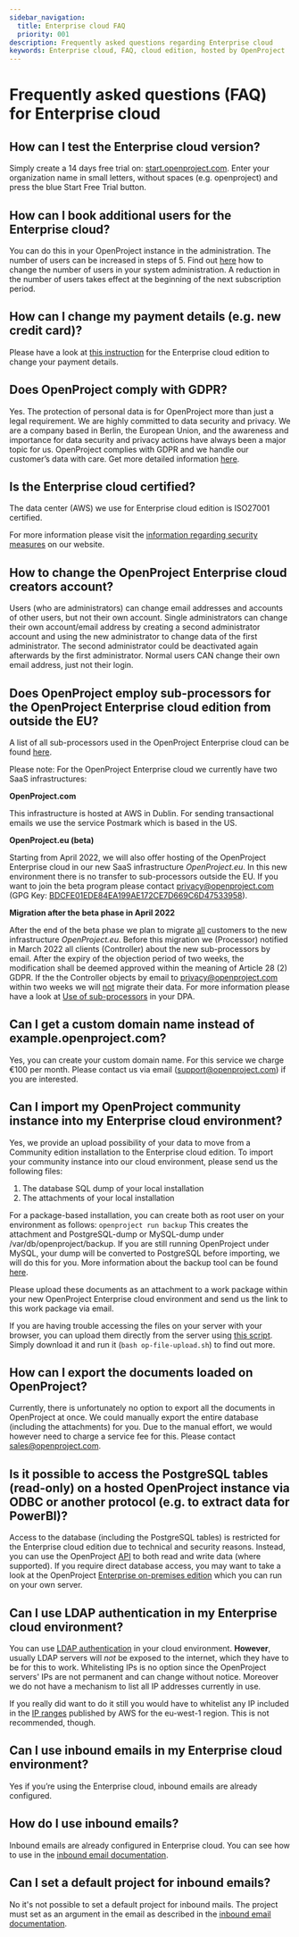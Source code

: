 ```yaml
---
sidebar_navigation:
  title: Enterprise cloud FAQ
  priority: 001
description: Frequently asked questions regarding Enterprise cloud
keywords: Enterprise cloud, FAQ, cloud edition, hosted by OpenProject
---
```


# Frequently asked questions (FAQ) for Enterprise cloud

## How can I test the Enterprise cloud version?

Simply create a 14 days free trial on: [start.openproject.com](https://start.openproject.com/). Enter your organization name in small letters, without spaces (e.g. openproject) and press the blue Start Free Trial button.

## How can I book additional users for the Enterprise cloud?

You can do this in your OpenProject instance in the administration. The number of users can be increased in steps of 5. Find out [here](../manage-cloud-subscription/#upgrade-or-downgrade-subscription) how to change the number of users in your system administration. A reduction in the number of users takes effect at the beginning of the next subscription period.

## How can I change my payment details (e.g. new credit card)?

Please have a look at [this instruction](../manage-cloud-subscription/) for the Enterprise cloud edition to change your payment details.


## Does OpenProject comply with GDPR?

Yes. The protection of personal data is for OpenProject more than just a legal requirement. We are highly committed to data security and privacy. We are a company based in Berlin, the European Union, and the awareness and importance for data security and privacy actions have always been a major topic for us. OpenProject complies with GDPR and we handle our customer’s data with care. Get more detailed information [here](https://www.openproject.org/security-and-privacy/).

## Is the Enterprise cloud certified?

The data center (AWS) we use for Enterprise cloud edition is ISO27001 certified.

For more information please visit the [information regarding security measures](https://www.openproject.org/legal/data-processing-agreement/technical-and-organizational-data-security-measures) on our website.

## How to change the OpenProject Enterprise cloud creators account?

Users (who are administrators) can change email addresses and accounts of other users, but not their own account. Single administrators can change their own account/email address by creating a second administrator account and using the new administrator to change data of the first administrator. The second administrator could be deactivated again afterwards by the first administrator. Normal users CAN change their own email address, just not their login.

## Does OpenProject employ sub-processors for the OpenProject Enterprise cloud edition from outside the EU?

A list of all sub-processors used in the OpenProject Enterprise cloud can be found [here](https://www.openproject.org/legal/data-processing-agreement/sub-processors/).

Please note: For the OpenProject Enterprise cloud we currently have two SaaS infrastructures:

**OpenProject.com**

This infrastructure is hosted at AWS in Dublin. For sending transactional emails we use the service Postmark which is based in the US.

**OpenProject.eu (beta)**

Starting from April 2022, we will also offer hosting of the OpenProject Enterprise cloud in our new SaaS infrastructure *OpenProject.eu*. In this new environment there is no transfer to sub-processors outside the EU. If you want to join the beta program please contact privacy@openproject.com (GPG Key: [BDCFE01EDE84EA199AE172CE7D669C6D47533958](https://keys.openpgp.org/vks/v1/by-fingerprint/BDCFE01EDE84EA199AE172CE7D669C6D47533958)).

**Migration after the beta phase in April 2022**

After the end of the beta phase we plan to migrate <u>all</u> customers to the new infrastructure *OpenProject.eu*. Before this migration we (Processor) notified in March 2022 all clients (Controller) about the new sub-processors by email.  After the expiry of the objection period of two weeks, the modification shall be deemed approved within the meaning of Article 28  (2) GDPR. If the the Controller objects by email to privacy@openproject.com within two weeks we will <u>not</u> migrate their data. For more information please have a look at [Use of sub-processors](https://www.openproject.org/legal/data-processing-agreement/#77-use-of-sub-processors) in your DPA.

## Can I get a custom domain name instead of example.openproject.com?

Yes, you can create your custom domain name. For this service we charge €100 per month. Please contact us via email (support@openproject.com) if you are interested.

## Can I import my OpenProject community instance into my Enterprise cloud environment?

Yes, we provide an upload possibility of your data to move from a Community edition installation to the Enterprise cloud edition.
To import your community instance into our cloud environment, please send us the following files:

1. The database SQL dump of your local installation
2. The attachments of your local installation

For a package-based installation, you can create both as root user on your environment as follows: `openproject run backup`
This creates the attachment and PostgreSQL-dump or MySQL-dump under /var/db/openproject/backup.
If you are still running OpenProject under MySQL, your dump will be converted to PostgreSQL before importing, we will do this for you. More information about the backup tool can be found [here](../../../installation-and-operations/operation/backing-up/).

Please upload these documents as an attachment to a work package within your new OpenProject Enterprise cloud environment and send us the link to this work package via email.

If you are having trouble accessing the files on your server with your browser, you can upload them directly from the server using [this script](./op-file-upload.sh). Simply download it and run it (`bash op-file-upload.sh`) to find out more.

## How can I export the documents loaded on OpenProject?

Currently, there is unfortunately no option to export all the documents in OpenProject at once. We could manually export the entire database (including the attachments) for you. Due to the manual effort, we would however need to charge a service fee for this. Please contact sales@openproject.com.

## Is it possible to access the PostgreSQL tables (read-only) on a hosted OpenProject instance via ODBC or another protocol (e.g. to extract data for PowerBI)?

Access to the database (including the PostgreSQL tables) is restricted for the Enterprise cloud edition due to technical and security reasons. Instead, you can use the OpenProject [API](../../../api) to both read and write data (where supported). If you require direct database access, you may want to take a look at the OpenProject [Enterprise on-premises edition](https://www.openproject.org/enterprise-edition) which you can run on your own server.

## Can I use LDAP authentication in my Enterprise cloud environment?

You can use [LDAP authentication](../../../system-admin-guide/authentication/ldap-authentication/) in your cloud environment. **However**, usually LDAP servers will _not_ be exposed to the internet, which they have to be for this to work.
Whitelisting IPs is no option since the OpenProject servers' IPs are not permanent and can change without notice.
Moreover we do not have a mechanism to list all IP addresses currently in use.

If you really did want to do it still you would have to whitelist any IP included in the [IP ranges](https://ip-ranges.amazonaws.com/ip-ranges.json) published by AWS for the eu-west-1 region. This is not recommended, though.

## Can I use inbound emails in my Enterprise cloud environment?

Yes if you’re using the Enterprise cloud, inbound emails are already configured.

## How do I use inbound emails?

Inbound emails are already configured in Enterprise cloud.
You can see how to use in the [inbound email documentation](../../../installation-and-operations/configuration/incoming-emails/).

## Can I set a default project for inbound emails?

No it's not possible to set a default project for inbound mails.
The project must set as an argument in the email as described in the [inbound email documentation](../../../installation-and-operations/configuration/incoming-emails/).
